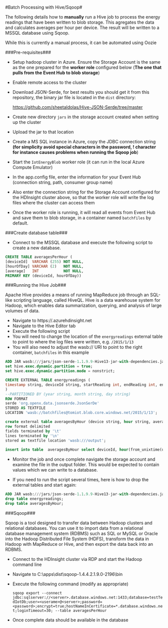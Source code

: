 #Batch Processing with Hive/Sqoop#


The following details how to **manually** run a Hive job to process the energy readings that have been written to blob storage.  This agregates the data and calculates averages per hour per device.  The result will be written to a MSSQL database using Sqoop.

While this is currently a manual process, it can be automated using Oozie

###Pre-requisites###

- Setup hadoop cluster in Azure.  Ensure the Storage Account is the same as the one prepared for the **worker role** configured below (**The one that pulls from the Event Hub to blob storage**)
- Enable remote access to the cluster
- Download JSON-Serde, for best results you should get it from this repository, the binary jar file is located in the `dist` directory:

	https://github.com/sheetaldolas/Hive-JSON-Serde/tree/master

- Create new directory `jars` in the storage account created when setting up the cluster
- Upload the jar to that location
- Create a MS SQL instance in Azure, copy the JDBC connection string **(for simplicity avoid special characters in the password, ! character for instance causes problems when running the Sqoop job**)

- Start the `IotEnergyBlob` worker role (it can run in the local Azure Compute Emulator)
 - In the app.config file, enter the information for your Event Hub (connection string, path, consumer group name)
 - Also enter the connection string for the Storage Account configured for the HDInsight cluster above, so that the worker role will write the log files where the cluster can access them
- Once the worker role is running, it will read all events from Event Hub and save them to blob storage, in a container named `batchfiles` by default.

###Create database table###

- Connect to the MSSQL database and execute the following script to create a new database.

```sql
CREATE TABLE averagesPerHour (
[deviceId]  VARCHAR (255) NOT NULL,
[hourOfDay] VARCHAR (2)   NOT NULL,
[average]   INT           NOT NULL,
PRIMARY KEY (deviceId, hourOfDay))
```

###Running the Hive Job###

Apache Hive provides a means of running MapReduce job through an SQL-like scripting language, called HiveQL. Hive is a data warehouse system for Hadoop, which enables data summarization, querying, and analysis of large volumes of data.

- Navigate to https://<yourclustername>.azurehdinsight.net
- Navigate to the Hive Editor tab
- Execute the following script
 - You will need to change the location of the `energyreadings` external table to point to where the log files were written, e.g. `/2015/1/13`
 - You will also need to adjust the wasb:// URI to point to the right container, `batchfiles` in this example

```sql
ADD JAR wasb:///jars/json-serde-1.1.9.9-Hive13-jar-with-dependencies.jar;
set hive.exec.dynamic.partition = true;
set hive.exec.dynamic.partition.mode = nonstrict;

CREATE EXTERNAL TABLE energyreadings (
timestamp string, deviceId string, startReading int, endReading int, energyUsage int
)
--PARTITIONED BY (year string, month string, day string)
ROW FORMAT 
serde 'org.openx.data.jsonserde.JsonSerDe'
STORED AS TEXTFILE
LOCATION 'wasb://batchfiles@tomiot.blob.core.windows.net/2015/1/13';

create external table averagesByHour (device string, hour string, average string) 
row format delimited 
fields terminated by '\t' 
lines terminated by '\n' 
stored as textfile location 'wasb:///output';
  
insert into table  averagesByHour select deviceId, hour(from_unixtime(unix_timestamp(timestamp, "yyyy-MM-dd'T'HH:mm:ss.SSS'Z'"))), avg(energyUsage) from energyreadings where deviceId is not NULL group by hour(from_unixtime(unix_timestamp(timestamp, "yyyy-MM-dd'T'HH:mm:ss.SSS'Z'"))), deviceId ;
```

- Monitor the job and once complete navigate the storage account and examine the file in the output folder.  This would be expected to contain values which we can write to a database.

- If you need to run the script several times, here is how to drop the external tables and start again:

```sql
ADD JAR wasb:///jars/json-serde-1.1.9.9-Hive13-jar-with-dependencies.jar;
drop table energyreadings;
drop table averagesByHour;
```

###Sqoop###

Sqoop is a tool designed to transfer data between Hadoop clusters and relational databases. You can use it to import data from a relational database management system (RDBMS) such as SQL or MySQL or Oracle into the Hadoop Distributed File System (HDFS), transform the data in Hadoop with MapReduce or Hive, and then export the data back into an RDBMS. 

- Connect to the HDInsight cluster via RDP and start the Hadoop command line
- Navigate to C:\apps\dist\sqoop-1.4.4.2.1.9.0-2196\bin
- Execute the following command (modify as appropriate)

	`sqoop export --connect jdbc:sqlserver://<server>.database.windows.net:1433;database=testTedIotDb;user=<userame>@<server>;password=<password>;encrypt=true;hostNameInCertificate=*.database.windows.net;loginTimeout=30; --table averagesPerHour`

- Once complete data should be available in the database
